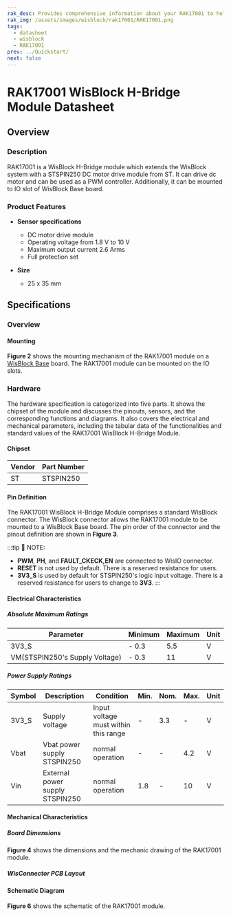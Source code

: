 ```yaml
---
rak_desc: Provides comprehensive information about your RAK17001 to help you use it. This information includes technical specifications, characteristics, and requirements, and it also discusses the device components.
rak_img: /assets/images/wisblock/rak17001/RAK17001.png
tags:
  - datasheet
  - wisblock
  - RAK17001
prev: ../Quickstart/
next: false
---
```


# RAK17001 WisBlock H-Bridge Module Datasheet

## Overview

<rk-img
  src="/assets/images/wisblock/rak17001/datasheet/RAK17001_front_back.png"
  width="60%"
  caption="RAK17001 WisBlock H-Bridge Module"
/>

### Description

RAK17001 is a WisBlock H-Bridge module which extends the WisBlock system with a STSPIN250 DC motor drive module from ST. It can drive dc motor and can be used as a PWM controller. Additionally, it can be mounted to IO slot of WisBlock Base board.

### Product Features

* **Sensor specifications**
    *  DC motor drive module
    *  Operating voltage from 1.8&nbsp;V to 10&nbsp;V
    *  Maximum output current 2.6&nbsp;Arms
    *  Full protection set

* **Size**
    * 25 x 35&nbsp;mm

## Specifications

### Overview

#### Mounting

**Figure 2** shows the mounting mechanism of the RAK17001 module on a [WisBlock Base](https://docs.rakwireless.com/Product-Categories/WisBlock/#wisblock-base) board. The RAK17001 module can be mounted on the IO slots.

<rk-img
  src="/assets/images/wisblock/rak17001/datasheet/RAK19xx_mounting.png"
  width="50%"
  caption="RAK17001 WisBlock H-Bridge Module Mounting"
/>

### Hardware

The hardware specification is categorized into five parts. It shows the chipset of the module and discusses the pinouts, sensors, and the corresponding functions and diagrams. It also covers the electrical and mechanical parameters, including the tabular data of the functionalities and standard values of the RAK17001 WisBlock H-Bridge Module.

#### Chipset

| Vendor    | Part Number |
| --------- | ----------- |
| ST        | STSPIN250   |

#### Pin Definition

The RAK17001 WisBlock H-Bridge Module comprises a standard WisBlock connector. The WisBlock connector allows the RAK17001 module to be mounted to a WisBlock Base board. The pin order of the connector and the pinout definition are shown in **Figure 3**.

<rk-img
  src="/assets/images/wisblock/rak17001/datasheet/RAK17001_pinout.png"
  width="50%"
  caption="RAK17001 WisBlock H-Bridge Module Pinout Diagram"
/>

:::tip 📝 NOTE:
 - **PWM**, **PH**, and **FAULT_CKECK,EN** are connected to WisIO connector.
 - **RESET** is not used by default. There is a reserved resistance for users.
 - **3V3_S** is used by default for STSPIN250's logic input voltage. There is a reserved resistance for users to change to **3V3**.
:::

#### Electrical Characteristics

##### Absolute Maximum Ratings

| Parameter                      | Minimum | Maximum | Unit |
| ------------------------------ | ------- | ------- | ---- |
| 3V3_S                          | - 0.3   | 5.5     | V    |
| VM(STSPIN250's Supply Voltage) | - 0.3   | 11      | V    |

##### Power Supply Ratings

| Symbol | Description                     | Condition                               | Min. | Nom.   | Max. | Unit |
| ------ | ------------------------------- | --------------------------------------- | ---- | ------ | ---- | ---- |
| 3V3_S  | Supply voltage                  | Input voltage must within this range    | -    | 3.3    | -    | V    |
| Vbat   | Vbat power supply STSPIN250     | normal operation                        | -    | -      | 4.2  | V    |
| Vin    | External power supply STSPIN250 | normal operation                        | 1.8  | -      | 10   | V    |

#### Mechanical Characteristics

##### Board Dimensions

**Figure 4** shows the dimensions and the mechanic drawing of the RAK17001 module.

<rk-img
  src="/assets/images/wisblock/rak17001/datasheet/RAK19xx_mechanic_drawing.png"
  width="60%"
  caption="RAK17001 WisBlock H-Bridge Module Mechanic Drawing"
/>

##### WisConnector PCB Layout

<rk-img
  src="/assets/images/wisblock/rak17001/datasheet/MxxS1003K6M.png"
  width="100%"
  caption="WisConnector PCB footprint and recommendations"
/>

#### Schematic Diagram

**Figure 6** shows the schematic of the RAK17001 module.

<rk-img
  src="/assets/images/wisblock/rak17001/datasheet/rak17001-schematic.png"
  width="100%"
  caption="RAK17001 WisBlock H-Bridge Module schematics"
/>



